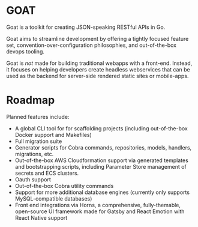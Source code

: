 # GOAT
Goat is a toolkit for creating JSON-speaking RESTful APIs in Go. 

Goat aims to streamline development by offering a tightly focused feature set, convention-over-configuration philosophies, and out-of-the-box devops tooling.

Goat is *not* made for building traditional webapps with a front-end.  Instead, it focuses on helping developers create headless webservices that can be used as the backend for server-side rendered static sites or mobile-apps.

# Roadmap

Planned features include:

- A global CLI tool for for scaffolding projects (including out-of-the-box Docker support and Makefiles)
- Full migration suite
- Generator scripts for Cobra commands, repositories, models, handlers, migrations, etc.
- Out-of-the-box AWS Cloudformation support via generated templates and bootstrapping scripts, including Parameter Store management of secrets and ECS clusters.
- Oauth support
- Out-of-the-box Cobra utility commands 
- Support for more additional database engines (currently only supports MySQL-compatible databases)
- Front end integrations via Horns, a comprehensive, fully-themable, open-source UI framework made for Gatsby and React Emotion with React Native support   
